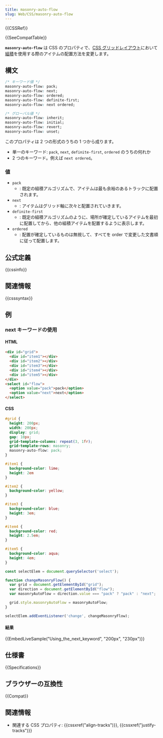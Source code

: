```yaml
---
title: masonry-auto-flow
slug: Web/CSS/masonry-auto-flow
---
```

{{CSSRef}}

{{SeeCompatTable}}

**`masonry-auto-flow`** は CSS のプロパティで、[CSS グリッドレイアウト](/ja/docs/Web/CSS/CSS_Grid_Layout)において[組積](/ja/docs/Web/CSS/CSS_Grid_Layout/Masonry_Layout)を使用する際のアイテムの配置方法を変更します。

## 構文

```css
/* キーワード値 */
masonry-auto-flow: pack;
masonry-auto-flow: next;
masonry-auto-flow: ordered;
masonry-auto-flow: definite-first;
masonry-auto-flow: next ordered;

/* グローバル値 */
masonry-auto-flow: inherit;
masonry-auto-flow: initial;
maosnry-auto-flow: revert;
masonry-auto-flow: unset;
```

このプロパティは 2 つの形式のうちの 1 つから成ります。

- 単一のキーワード: `pack`, `next`, `definite-first`, `ordered` のうちの何れか
- 2 つのキーワード。例えば `next ordered`。

### 値

- `pack`
  - : 既定の組積アルゴリズムで、アイテムは最も余裕のあるトラックに配置されます。
- `next`
  - : アイテムはグリッド軸に次々と配置されていきます。
- `definite-first`
  - : 既定の組積アルゴリズムのように、場所が確定しているアイテムを最初に配置してから、他の組積アイテムを配置するように表示します。
- `ordered`
  - : 配置が確定しているものは無視して、すべてを order で変更した文書順に従って配置します。

## 公式定義

{{cssinfo}}

## 関連情報

{{csssyntax}}

## 例

### next キーワードの使用

#### HTML

```html
<div id="grid">
  <div id="item1"></div>
  <div id="item2"></div>
  <div id="item3"></div>
  <div id="item4"></div>
  <div id="item5"></div>
</div>
<select id="flow">
  <option value="pack">pack</option>
  <option value="next">next</option>
</select>
```

#### CSS

```css
#grid {
  height: 200px;
  width: 200px;
  display: grid;
  gap: 10px;
  grid-template-columns: repeat(3, 1fr);
  grid-template-rows: masonry;
  masonry-auto-flow: pack;
}

#item1 {
  background-color: lime;
  height: 2em
}

#item2 {
  background-color: yellow;
}

#item3 {
  background-color: blue;
  height: 3em;
}

#item4 {
  background-color: red;
  height: 2.5em;
}

#item5 {
  background-color: aqua;
  height: 4em;
}
```

```js
const selectElem = document.querySelector('select');

function changeMasonryFlow() {
  var grid = document.getElementById("grid");
  var direction = document.getElementById("flow");
  var masonryAutoFlow = direction.value === "pack" ? "pack" : "next";

  grid.style.masonryAutoFlow = masonryAutoFlow;
}

selectElem.addEventListener('change', changeMasonryFlow);
```

#### 結果

{{EmbedLiveSample("Using_the_next_keyword", "200px", "230px")}}

## 仕様書

{{Specifications}}

## ブラウザーの互換性

{{Compat}}

## 関連情報

- 関連する CSS プロパティ: {{cssxref("align-tracks")}}, {{cssxref("justify-tracks")}}
